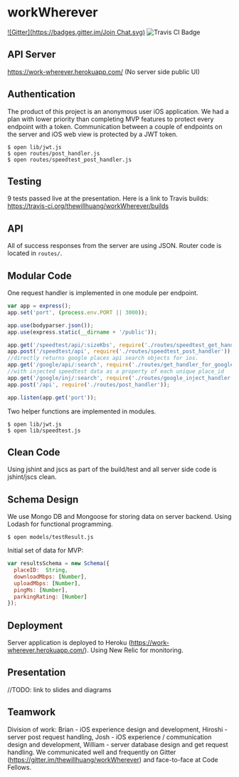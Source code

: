 workWherever
============
[![Gitter](https://badges.gitter.im/Join Chat.svg)](https://gitter.im/thewillhuang/workWherever?utm_source=badge&utm_medium=badge&utm_campaign=pr-badge&utm_content=badge)
<img src="https://travis-ci.org/thewillhuang/workWherever.svg" alt="Travis CI Badge"></img>

## API Server
https://work-wherever.herokuapp.com/
(No server side public UI)

## Authentication
The product of this project is an anonymous user iOS application. We had a plan with lower priority than completing MVP features to protect every endpoint with a token. Communication between a couple of endpoints on the server and iOS web view is protected by a JWT token.

```
$ open lib/jwt.js
$ open routes/post_handler.js
$ open routes/speedtest_post_handler.js
```

## Testing
9 tests passed live at the presentation. Here is a link to Travis builds: https://travis-ci.org/thewillhuang/workWherever/builds

## API
All of success responses from the server are using JSON. Router code is located in ```routes/```.

## Modular Code
One request handler is implemented in one module per endpoint.
```javascript
var app = express();
app.set('port', (process.env.PORT || 3000));

app.use(bodyparser.json());
app.use(express.static(__dirname + '/public'));

app.get('/speedtest/api/:sizeKbs', require('./routes/speedtest_get_handler'));
app.post('/speedtest/api', require('./routes/speedtest_post_handler'));
//directly returns google places api search objects for ios.
app.get('/google/api/:search', require('./routes/get_handler_for_google'));
//with injected speedtest data as a property of each unique place_id
app.get('/google/inj/:search', require('./routes/google_inject_handler'));
app.post('/api', require('./routes/post_handler'));

app.listen(app.get('port'));
```
Two helper functions are implemented in modules.
```
$ open lib/jwt.js
$ open lib/speedtest.js
```

## Clean Code
Using jshint and jscs as part of the build/test and all server side code is jshint/jscs clean.

## Schema Design
We use Mongo DB and Mongoose for storing data on server backend. Using Lodash for functional programming.
```
$ open models/testResult.js
```
Initial set of data for MVP:
```javascript
var resultsSchema = new Schema({
  placeID:  String,
  downloadMbps: [Number],
  uploadMbps: [Number],
  pingMs: [Number],
  parkingRating: [Number]
});
```

## Deployment
Server application is deployed to Heroku (https://work-wherever.herokuapp.com/). Using New Relic for monitoring.

## Presentation
//TODO: link to slides and diagrams

## Teamwork
Division of work: Brian - iOS experience design and development, Hiroshi - server post request handling, Josh - iOS experience / communication design and development, William - server database design and get request handling. We communicated well and frequently on Gitter (https://gitter.im/thewillhuang/workWherever) and face-to-face at Code Fellows.
